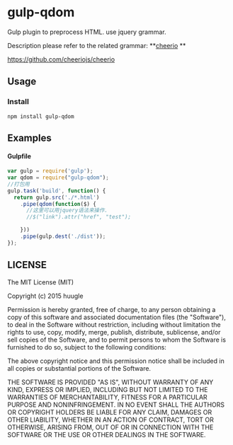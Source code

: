 gulp-qdom
===============

Gulp plugin to preprocess HTML. use jquery grammar.

Description please refer to the related grammar:
**<a href="https://github.com/cheeriojs/cheerio">cheerio</a> **

https://github.com/cheeriojs/cheerio

## Usage

### Install

```
npm install gulp-qdom
```


## Examples

#### Gulpfile
```js
var gulp = require('gulp');
var qdom = require("gulp-qdom");
//打包用    
gulp.task('build', function() {
  return gulp.src('./*.html')
    .pipe(qdom(function($) {
      //这里可以用jquery语法来操作.
      //$("link").attr("href", "test");

    }))
    .pipe(gulp.dest('./dist'));
});
```

## LICENSE

The MIT License (MIT)

Copyright (c) 2015 huugle

Permission is hereby granted, free of charge, to any person obtaining a copy of this software and associated documentation files (the "Software"), to deal in the Software without restriction, including without limitation the rights to use, copy, modify, merge, publish, distribute, sublicense, and/or sell copies of the Software, and to permit persons to whom the Software is furnished to do so, subject to the following conditions:

The above copyright notice and this permission notice shall be included in all copies or substantial portions of the Software.

THE SOFTWARE IS PROVIDED "AS IS", WITHOUT WARRANTY OF ANY KIND, EXPRESS OR IMPLIED, INCLUDING BUT NOT LIMITED TO THE WARRANTIES OF MERCHANTABILITY, FITNESS FOR A PARTICULAR PURPOSE AND NONINFRINGEMENT. IN NO EVENT SHALL THE AUTHORS OR COPYRIGHT HOLDERS BE LIABLE FOR ANY CLAIM, DAMAGES OR OTHER LIABILITY, WHETHER IN AN ACTION OF CONTRACT, TORT OR OTHERWISE, ARISING FROM, OUT OF OR IN CONNECTION WITH THE SOFTWARE OR THE USE OR OTHER DEALINGS IN THE SOFTWARE.